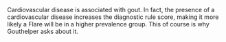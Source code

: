 Cardiovascular disease is associated with gout. In fact, the presence of a cardiovascular disease increases the diagnostic rule score, making it more likely a Flare will be in a higher prevalence group. This of course is why Gouthelper asks about it.

